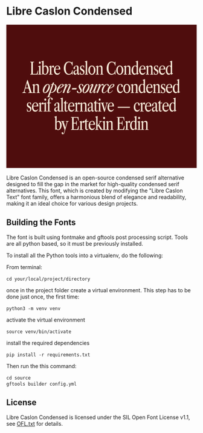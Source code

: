 # Libre Caslon Condensed

![Cover](cover.png)

Libre Caslon Condensed is an open-source condensed serif alternative designed to fill the gap in the market for high-quality condensed serif alternatives. This font, which is created by modifying the "Libre Caslon Text" font family, offers a harmonious blend of elegance and readability, making it an ideal choice for various design projects.


## Building the Fonts

The font is built using fontmake and gftools post processing script. Tools are all python based, so it must be previously installed.

To install all the Python tools into a virtualenv, do the following:

From terminal:

```
cd your/local/project/directory
```

once in the project folder create a virtual environment. 
This step has to be done just once, the first time:

```
python3 -m venv venv
```

activate the virtual environment

```
source venv/bin/activate
```

install the required dependencies

```
pip install -r requirements.txt
```

Then run the this command:

```
cd source
gftools builder config.yml
```

## License

Libre Caslon Condensed is licensed under the SIL Open Font License v1.1, see [OFL.txt](OFL.txt) for details.
